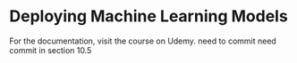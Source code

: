 # Deploying Machine Learning Models
For the documentation, visit the course on Udemy. need to commit
need commit in section 10.5
